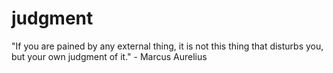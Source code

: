 # judgment

"If you are pained by any external thing, it is not this thing that disturbs you, but your own judgment of it." - Marcus Aurelius
